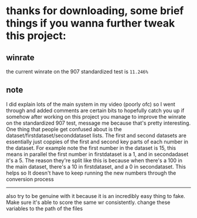 # thanks for downloading, some brief things if you wanna further tweak this project:

## winrate
   the current winrate on the 907 standardized test is ``11.246%``

## note
I did explain lots of the main system in my video (poorly ofc) so I went through and added comments are certain bits to hopefully catch you up if somehow after working on this project you manage to improve the winrate on the standardized 907 test, message me because that's pretty interesting. One thing that people get confused about is the dataset/firstdataset/seconddataset lists. The first and second datasets are essentially just coppies of the first and second key parts of each number in the dataset. For example note the first number in the dataset is 15, this means in parallel the first number in firstdataset is a 1, and in secondadaset it's a 5. The reason they're split like this is because when there's a 100 in the main dataset, there's a 10 in firstdataset, and a 0 in secondataset. This helps so It doesn't have to keep running the new numbers through the conversion process


----

also try to be genuine with it because it is an incredibly easy thing to fake. Make sure it's able to score the same wr consistently. change these variables to the path of the files
